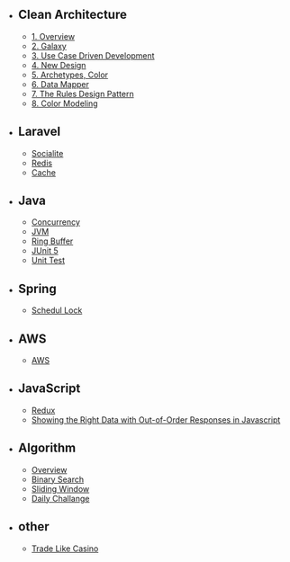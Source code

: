 - ## Clean Architecture
  - [1. Overview](./cleanArchitecture/overview)
  - [2. Galaxy](./cleanArchitecture/galaxy)
  - [3. Use Case Driven Development](./cleanArchitecture/useCaseDriven)
  - [4. New Design](./cleanArchitecture/design)
  - [5. Archetypes, Color](./cleanArchitecture/colorModeling)
  - [6. Data Mapper](./cleanArchitecture/dataMapper)
  - [7. The Rules Design Pattern](./cleanArchitecture/theRulesDesignPattern)
  - [8. Color Modeling](./cleanArchitecture/colorModeling)
- ## Laravel
  - [Socialite](./laravel/socialite)
  - [Redis](./laravel/redis)
  - [Cache](./laravel/cache)
- ## Java
  - [Concurrency](./java/concurrency)
  - [JVM](./java/ppt)
  - [Ring Buffer](./java/ringBuffer)
  - [JUnit 5](./java/junit)
  - [Unit Test](./java/test)
- ## Spring
  - [Schedul Lock](./spring/scheduleLock)
- ## AWS
  - [AWS](./aws/aws)
- ## JavaScript
  - [Redux](./js/redux)
  - [Showing the Right Data with Out-of-Order Responses in Javascript](./js/outOfOrderResponse)
- ## Algorithm
  - [Overview](./algorithm/overview)
  - [Binary Search](./algorithm/binarySearch)
  - [Sliding Window](./algorithm/slidingWindow)
  - [Daily Challange](./algorithm/daily)
- ## other
  - [Trade Like Casino](./tradeLikeCasino)
